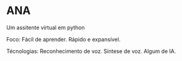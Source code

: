 # ANA
Um assitente virtual em python 

Foco: 
 Fácil de aprender.
 Rápido e expansível.

Técnologias:
 Reconhecimento de voz. 
 Síntese de voz.
 Algum de IA.
 
